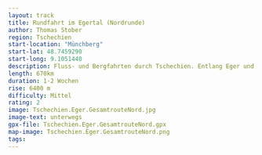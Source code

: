 ```yaml
---
layout: track
title: Rundfahrt im Egertal (Nordrunde)
author: Thomas Stober
region: Tschechien
start-location: "Münchberg"
start-lat: 48.7459290
start-long: 9.1051440
description: Fluss- und Bergfahrten durch Tschechien. Entlang Eger und Elbe nach Osten. Zurück über das Erzgebirge und Tal der Waldnaab nach Weiden.
length: 670km
duration: 1-2 Wochen
rise: 6400 m
difficulty: Mittel
rating: 2
image: Tschechien.Eger.GesamtrouteNord.jpg
image-text: unterwegs
gpx-file: Tschechien.Eger.GesamtrouteNord.gpx
map-image: Tschechien.Eger.GesamtrouteNord.png
tags: 
---
```







